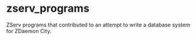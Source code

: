 # zserv_programs
ZServ programs that contributed to an attempt to write a database system for ZDaemon City.
